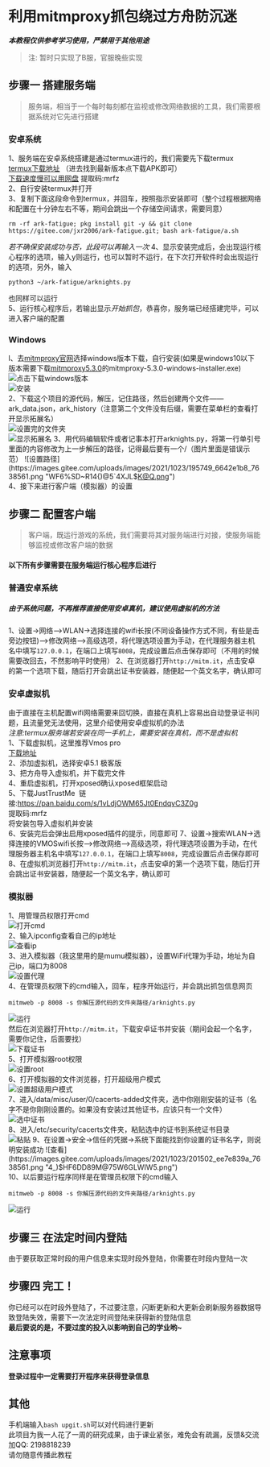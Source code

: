 # 利用mitmproxy抓包绕过方舟防沉迷
***本教程仅供参考学习使用，严禁用于其他用途***
> 注: 暂时只实现了B服，官服晚些实现
## 步骤一 搭建服务端
> 服务端，相当于一个每时每刻都在监视或修改网络数据的工具，我们需要根据系统对它先进行搭建
### 安卓系统
1、服务端在安卓系统搭建是通过termux进行的，我们需要先下载termux  
[termux下载地址](https://f-droid.org/packages/com.termux/)
（进去找到最新版本点下载APK即可）  
[下载速度慢可以用网盘](https://pan.baidu.com/s/1L3P_Uq-1zngROkQYrXICuQ)
提取码:mrfz  
2、自行安装termux并打开  
3、复制下面这段命令到termux，并回车，按照指示安装即可（整个过程根据网络和配置在十分钟左右不等，期间会跳出一个存储空间请求，需要同意）  
```
rm -rf ark-fatigue; pkg install git -y && git clone https://gitee.com/jxr2006/ark-fatigue.git; bash ark-fatigue/a.sh
```  
*若不确保安装成功与否，此段可以再输入一次*
4、显示安装完成后，会出现运行核心程序的选项，输入y则运行，也可以暂时不运行，在下次打开软件时会出现运行的选项，另外，输入
```
python3 ~/ark-fatigue/arknights.py
```
也同样可以运行  
5、运行核心程序后，若输出显示*开始抓包*，恭喜你，服务端已经搭建完毕，可以进入客户端的配置
### Windows
l、去[mitmproxy官网](https://mitmproxy.org/#mitmproxy)选择windows版本下载，自行安装(如果是windows10以下版本需要下载[mitmproxy5.3.0](https://mitmproxy.org/downloads/)的mitmproxy-5.3.0-windows-installer.exe)  
![点击下载windows版本](https://images.gitee.com/uploads/images/2021/1023/174442_e05b8115_7638561.png "8%XI4@WA652P]RL{[LX67]7.png")  
![安装](https://images.gitee.com/uploads/images/2021/1023/174603_4fddf567_7638561.png "K{[0DZ1$H2RBA]24$5C48KU.png")  
2、下载这个项目的源代码，解压，记住路径，然后创建两个文件——ark_data.json，ark_history（注意第二个文件没有后缀，需要在菜单栏的查看打开显示拓展名）  
![设置完的文件夹](https://images.gitee.com/uploads/images/2021/1023/194835_d87d39b4_7638561.png "D7IB[7O2ASNFQY(0W1Y1UOF.png")  
![显示拓展名](https://images.gitee.com/uploads/images/2021/1023/203402_b94f7413_7638561.png "1MJTLRJD}8X`LGS47D1ZS}G.png")  
3、用代码编辑软件或者记事本打开arknights.py，将第一行单引号里面的内容修改为上一步解压的路径，记得最后要有一个/（图片里面是错误示范）  
![设置路径](https://images.gitee.com/uploads/images/2021/1023/195749_6642e1b8_7638561.png "WF6%SD~R14{)@5`4XJL$K@Q.png")  
4、接下来进行客户端（模拟器）的设置
## 步骤二 配置客户端
> 客户端，既运行游戏的系统，我们需要将其对服务端进行对接，使服务端能够监视或修改客户端的数据  
#### 以下所有步骤需要在服务端运行核心程序后进行
### 普通安卓系统
##### 由于系统问题，不再推荐直接使用安卓真机，建议使用虚拟机的方法  
1、设置->网络–>WLAN->选择连接的wifi长按(不同设备操作方式不同，有些是击旁边按钮)–>修改网络–>高级选项，将代理选项设置为手动，在代理服务器主机名中填写`127.0.0.1`，在端口上填写`8008`，完成设置后点击保存即可（不用的时候需要改回去，不然影响平时使用）
2、在浏览器打开`http://mitm.it`，点击安卓的第一个选项下载，随后打开会跳出证书安装器，随便起一个英文名字，确认即可
### 安卓虚拟机
由于直接在主机配置wifi网络需要来回切换，直接在真机上容易出自动登录证书问题，且流量党无法使用，这里介绍使用安卓虚拟机的办法  
*注意:termux服务端若安装在同一手机上，需要安装在真机，而不是虚拟机*  
1、下载虚拟机，这里推荐Vmos pro  
[下载地址](http://www.vmos.cn/product_center_vmospro.htm)  
2、添加虚拟机，选择安卓5.1 极客版  
3、把方舟导入虚拟机，并下载完文件  
4、重启虚拟机，打开xposed确认xposed框架启动  
5、下载JustTrustMe  
链接:https://pan.baidu.com/s/1vLdjOWM65Jt0EndqvC3Z0g  
提取码:mrfz  
将安装包导入虚拟机并安装  
6、安装完后会弹出启用xposed插件的提示，同意即可
7、设置->搜索WLAN->选择连接的VMOSwifi长按–>修改网络–>高级选项，将代理选项设置为手动，在代理服务器主机名中填写`127.0.0.1`，在端口上填写`8008`，完成设置后点击保存即可  
8、在虚拟机浏览器打开`http://mitm.it`，点击安卓的第一个选项下载，随后打开会跳出证书安装器，随便起一个英文名字，确认即可  
### 模拟器
1、用管理员权限打开cmd  
![打开cmd](https://images.gitee.com/uploads/images/2021/1023/195404_22b4d808_7638561.png "]_LNKLG~{~~A0EH0}VTTDDE.png")  
2、输入ipconfig查看自己的ip地址  
![查看ip](https://images.gitee.com/uploads/images/2021/1023/195606_47f602f1_7638561.png "QZ}5F329IO7M{3@MX%}FVOG.png")  
3、进入模拟器（我这里用的是mumu模拟器），设置WiFi代理为手动，地址为自己ip，端口为8008  
![设置代理](https://images.gitee.com/uploads/images/2021/1023/195942_49555077_7638561.png "OH2I)_LP%GSZPO5ZR1``ZEG.png")  
4、在管理员权限下的cmd输入，回车，程序开始运行，并会跳出抓包信息网页  
```
mitmweb -p 8008 -s 你解压源代码的文件夹路径/arknights.py
```
![运行](https://images.gitee.com/uploads/images/2021/1023/202312_0602a9f3_7638561.png "9JV5}2EF4(CYL%84W(]RDRB.png")  
然后在浏览器打开`http://mitm.it`，下载安卓证书并安装（期间会起一个名字，需要你记住，后面要找）  
![下载证书](https://images.gitee.com/uploads/images/2021/1023/200126_aa850b70_7638561.png "]5O5A1WM1VVH6%[ZQK0{D}6.png")  
5、打开模拟器root权限  
![设置root](https://images.gitee.com/uploads/images/2021/1023/200444_82fbb766_7638561.png "0~7(7}QA(M~H%1@95E}@WOS.png")  
6、打开模拟器的文件浏览器，打开超级用户模式  
![设置超级用户模式](https://images.gitee.com/uploads/images/2021/1023/200541_70e10cbb_7638561.png "7IW%{[EST7SU_%0[2RLT3@D.png")  
7、进入/data/misc/user/0/cacerts-added文件夹，选中你刚刚安装的证书（名字不是你刚刚设置的。如果没有安装过其他证书，应该只有一个文件）  
![选中证书](https://images.gitee.com/uploads/images/2021/1023/201059_1d928ee3_7638561.png "FOX}~RJ1U@MD71J31Q609%L.png")  
8、进入/etc/security/cacerts文件夹，粘贴选中的证书到系统证书目录  
![粘贴](https://images.gitee.com/uploads/images/2021/1023/201128_13686839_7638561.png "R1_K9]X`1~N6PKLS{U`~$$4.png")  
9、在设置->安全->信任的凭据->系统下面能找到你设置的证书名字，则说明安装成功  
![查看](https://images.gitee.com/uploads/images/2021/1023/201502_ee7e839a_7638561.png "4_)$HF6DD89M@75W6GLWIW5.png")  
10、以后要运行程序同样是在管理员权限下的cmd输入
```
mitmweb -p 8008 -s 你解压源代码的文件夹路径/arknights.py
```
![运行](https://images.gitee.com/uploads/images/2021/1023/202312_0602a9f3_7638561.png "9JV5}2EF4(CYL%84W(]RDRB.png")  
## 步骤三 在法定时间内登陆
由于要获取正常时段的用户信息来实现时段外登陆，你需要在时段内登陆一次
## 步骤四 完工！
你已经可以在时段外登陆了，不过要注意，闪断更新和大更新会刷新服务器数据导致登陆失效，需要下一次法定时间登陆来获得新的登陆信息  
**最后要说的是，不要过度的投入以影响到自己的学业哟~**
## 注意事项
**登录过程中一定需要打开程序来获得登录信息**
## 其他
手机端输入`bash upgit.sh`可以对代码进行更新  
此项目为我一人花了一周的研究成果，由于课业紧张，难免会有疏漏，反馈&交流加QQ: 2198818239  
请勿随意传播此教程
